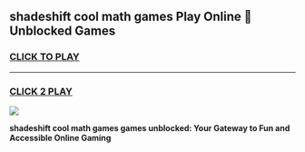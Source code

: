 
## shadeshift cool math games Play Online 👋 Unblocked Games
<h3>
<a href="https://news.freeplayer.one?title=shadeshift_cool_math_games&ref=17CMG">CLICK TO PLAY</a></h3>
<hr>

<h3>
<a href="https://news.freeplayer.one?title=shadeshift_cool_math_games&ref=17CMG">CLICK 2 PLAY</a>
  
</h3>

<a href="https://news.freeplayer.one?title=shadeshift_cool_math_games&ref=17CMG/"><img src="https://clearcache.store/games.png"></a>


**shadeshift cool math games games unblocked: Your Gateway to Fun and Accessible Online Gaming**
